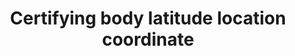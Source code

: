 ---
title: 'Certifying body latitude location coordinate'
field: 'is.certifyingBody.addressLat'
slug: 'is-certifyingbody-addresslat'
description: 'Latitude location coordinates in decimal degrees (DD). Recording 4 digits to the right of the decimal provides an accuracy of 10m.'
comment: 'Example of a latitude coordinate in Bolivia: -16.9013'
required: False
module: 'Certifying Body'
cluster: 'Certification'
policy: 'Geo value. Single value only.'
layout: 'home'
---